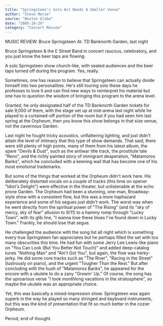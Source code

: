 ```yaml
---
title: "Springsteen's Solo Act Needs A Smaller Venue"
author: "Steve Morse"
source: "Boston Globe"
date: "2005-10-29"
category: "Concert Review"
---
```


MUSIC REVIEW: Bruce Springsteen At: TD Banknorth Garden, last night

Bruce Springsteen & the E Street Band in concert raucous, celebratory, and you just know the beer taps are flowing.

A solo Springsteen show church-like, with seated audiences and the beer taps turned off during the program. Yes, really.

Sometimes, one has reason to believe that Springsteen can actually divide himself into two personalities. He's still touring solo these days he professes to love it and can find new ways to reinterpret his material but one has to question the wisdom of bringing this program to the arena level.

Granted, he only designated half of the TD Banknorth Garden tickets for sale 9,000 of them, with the stage set up at mid-arena last night while he played to a curtained-off portion of the room but if you had seen him last spring at the Orpheum, then you know this show belongs in that size venue, not the cavernous Garden.

Last night he fought tricky acoustics, unflattering lighting, and just didn't attain the level of intimacy that this type of show demands. That said, there were still plenty of high points, many of them from his latest album, the spare "Devils & Dust", such as the antiwar title track, the prostitute tale "Reno", and the richly painted story of immigrant desperation, "Matamoros Banks", which he concluded with a keening wail that has become one of his most emotional trademarks.

But some of the things that worked at the Orpheum didn't work here. His deliberately distorted vocals on a couple of tracks (this time on opener "Idiot's Delight") were effective in the theater, but unlistenable at the echo prone Garden. The Orpheum had been a stunning, one-man, Broadway-style show with a consistent flow, but this was a more haphazard experience and some of his segues just didn't work. The worst was when he went directly from the spiritual power of "The Rising" (and its "sky of mercy, sky of fear" allusion to 9/11) to a hammy romp through "Lucky Town", with its glib line, "I wanna lose these blues I've found down in Lucky Town." Frankly, he should lose that segue.

He challenged the audience with the song list all night which is something every true Springsteen fan appreciates but he perhaps filled the set with too many obscurities this time. He had fun with some Jerry Lee Lewis-like piano on "You Can Look (But You Better Not Touch)" and added deep-catalog tunes "Nothing Man" and "Ain't Got You", but again, the flow was herky-jerky. He did some core tracks such as "The River", "Racing in the Street" (lustrously on piano), and the urgent "Tougher Than the Rest." But after concluding with the hush of "Matamoros Banks", he appeared for the encore with a ukulele to do a zany "Growin' Up." Of course, the song has the uproarious verse "I took monthlong vacations in the stratosphere", so maybe the ukulele was an appropriate choice.

Yet, this was basically a mixed-impression show. Springsteen was again superb in the way he played so many stringed and keyboard instruments, but this was the kind of presentation that fit so much better in the cozier Orpheum.

Period, end of thought.

